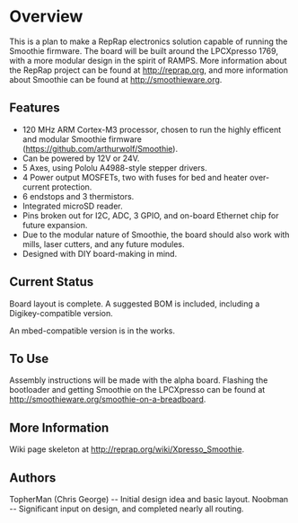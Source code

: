 Overview
========
This is a plan to make a RepRap electronics solution capable of running the Smoothie firmware. The board will be built around the LPCXpresso 1769, with a more modular design in the spirit of RAMPS. More information about the RepRap project can be found at http://reprap.org, and more information about Smoothie can be found at http://smoothieware.org.

Features
--------
* 120 MHz ARM Cortex-M3 processor, chosen to run the highly efficent and modular Smoothie firmware (https://github.com/arthurwolf/Smoothie).
* Can be powered by 12V or 24V.
* 5 Axes, using Pololu A4988-style stepper drivers.
* 4 Power output MOSFETs, two with fuses for bed and heater over-current protection.
* 6 endstops and 3 thermistors.
* Integrated microSD reader.
* Pins broken out for I2C, ADC, 3 GPIO, and on-board Ethernet chip for future expansion.
* Due to the modular nature of Smoothie, the board should also work with mills, laser cutters, and any future modules.
* Designed with DIY board-making in mind.

Current Status
--------------
Board layout is complete. A suggested BOM is included, including a Digikey-compatible version.

An mbed-compatible version is in the works.

To Use
------
Assembly instructions will be made with the alpha board.
Flashing the bootloader and getting Smoothie on the LPCXpresso can be found at http://smoothieware.org/smoothie-on-a-breadboard.

More Information
----------------
Wiki page skeleton at http://reprap.org/wiki/Xpresso_Smoothie.

Authors
-------
TopherMan (Chris George) -- Initial design idea and basic layout.
Noobman -- Significant input on design, and completed nearly all routing.

